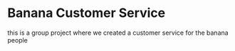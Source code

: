 # Banana Customer Service

this is a group project where we created a customer service for the banana people 

